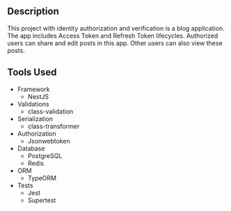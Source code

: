 ## Description

This project with identity authorization and verification is a blog application.
The app includes Access Token and Refresh Token lifecycles.
Authorized users can share and edit posts in this app. Other users can also  view these posts.

## Tools Used

- Framework
  - NestJS
- Validations
  - class-validation
- Serialization
  - class-transformer
- Authorization
  - Jsonwebtoken
- Database
  - PostgreSQL
  - Redis
- ORM
  - TypeORM
- Tests
  - Jest
  - Supertest
